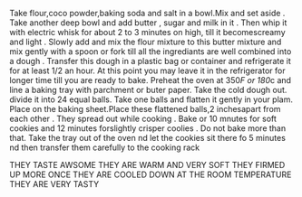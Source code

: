 Take flour,coco powder,baking soda and salt in a bowl.Mix and set aside .
Take another deep bowl and add butter , sugar and milk in it .
Then whip it with electric whisk for about 2 to 3 minutes on high, till it becomescreamy and light .
Slowly add and mix the flour mixture to this butter mixture and mix gently with a spoon or fork till all the ingrediants are well combined into a dough .
Transfer this dough in a plastic bag or container and refrigerate it for at least 1/2 an hour. At this point you may leave it in the refrigerator for longer time till you are ready to bake. 
Preheat the oven at 350*F or 180*c and line a baking tray with parchment or buter paper. 
Take the cold dough out. divide it into 24 equal balls. 
Take one balls and flatten it gently in your plam. Place on the baking sheet.Place these flattened balls,2 inchesapart from each other . They spread out while cooking .
Bake or 10 mnutes for soft cookies and 12 minutes forslightly crisper coolies . Do not bake more than that.
Take the tray out of the oven nd let the cookies sit there fo 5 minutes nd then transfer them carefully to the cooking rack

THEY TASTE AWSOME 
THEY ARE WARM AND VERY SOFT 
THEY FIRMED UP MORE ONCE THEY ARE COOLED DOWN AT THE ROOM TEMPERATURE
THEY ARE VERY TASTY